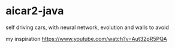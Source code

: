 # aicar2-java

self driving cars, with neural network, evolution and walls to avoid

my inspiration https://www.youtube.com/watch?v=Aut32pR5PQA
